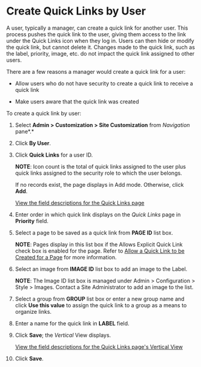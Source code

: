 # Create Quick Links by User

A user, typically a manager, can create a quick link for another user.
This process pushes the quick link to the user, giving them access to
the link under the Quick Links icon when they log in. Users can then
hide or modify the quick link, but cannot delete it. Changes made to the
quick link, such as the label, priority, image, etc. do not impact the
quick link assigned to other users.

There are a few reasons a manager would create a quick link for a user:

  - Allow users who do not have security to create a quick link to
    receive a quick link

  - Make users aware that the quick link was created

To create a quick link by user:

1.  Select **Admin \> Customization \> Site Customization** from
    *Navigation* pane*.*

2.  Click **By User**.

3.  Click **Quick Links** for a user ID.
    
    **NOTE**: Icon count is the total of quick links assigned to the
    user plus quick links assigned to the security role to which the
    user belongs.
    
    If no records exist, the page displays in Add mode. Otherwise, click
    **Add**.
    
    [View the field descriptions for the Quick Links
    page](../Page_Desc/Quick_Links_H.htm)

4.  Enter order in which quick link displays on the *Quick Links* page
    in **Priority** field.

5.  Select a page to be saved as a quick link from **PAGE ID** list box.
    
    **NOTE**: Pages display in this list box if the Allows Explicit
    Quick Link check box is enabled for the page. Refer to [Allow a
    Quick Link to be Created for a
    Page](Allow_a_Quick_Link_to_be_Created_for_a_Page.htm) for more
    information.

6.  Select an image from **IMAGE ID** list box to add an image to the
    Label.
    
    **NOTE**: The Image ID list box is managed under Admin \>
    Configuration \> Style \> Images. Contact a Site Administrator to
    add an image to the list.

7.  Select a group from **GROUP** list box or enter a new group name and
    click **Use this value** to assign the quick link to a group as a
    means to organize links.

8.  Enter a name for the quick link in **LABEL** field.

9.  Click **Save**; the *Vertical* View displays.
    
    [View the field descriptions for the Quick Links page's Vertical
    View](../Page_Desc/Quick_Links_H.htm)

10. Click **Save**.
